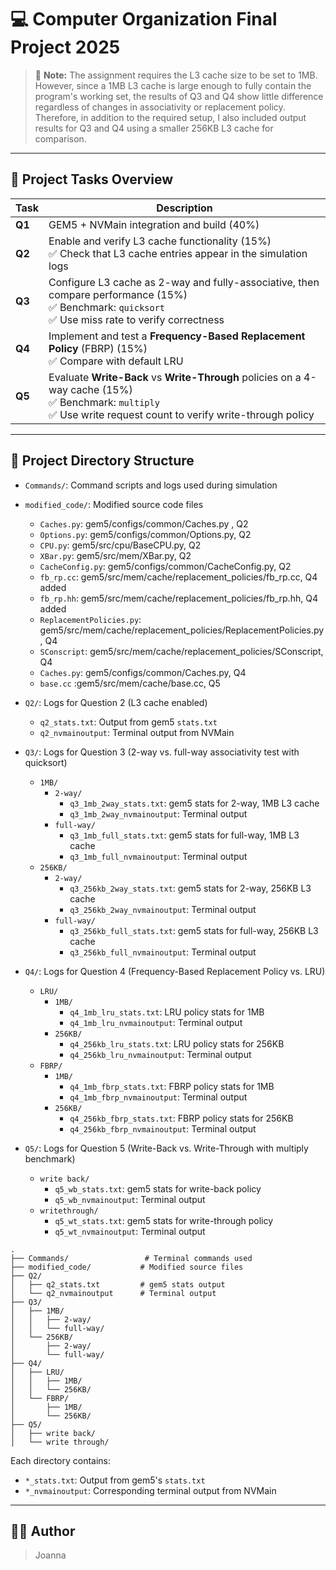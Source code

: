 # 💻 Computer Organization Final Project 2025

> 📌 **Note:** The assignment requires the L3 cache size to be set to 1MB. However, since a 1MB L3 cache is large enough to fully contain the program's working set, the results of Q3 and Q4 show little difference regardless of changes in associativity or replacement policy. Therefore, in addition to the required setup, I also included output results for Q3 and Q4 using a smaller 256KB L3 cache for comparison.


---

## 📝 Project Tasks Overview

| Task | Description |
|------|-------------|
| **Q1** | GEM5 + NVMain integration and build (40%) |
| **Q2** | Enable and verify L3 cache functionality (15%)<br>✅ Check that L3 cache entries appear in the simulation logs |
| **Q3** | Configure L3 cache as 2-way and fully-associative, then compare performance (15%)<br>✅ Benchmark: `quicksort`<br>✅ Use miss rate to verify correctness |
| **Q4** | Implement and test a **Frequency-Based Replacement Policy** (FBRP) (15%)<br>✅ Compare with default LRU |
| **Q5** | Evaluate **Write-Back** vs **Write-Through** policies on a 4-way cache (15%)<br>✅ Benchmark: `multiply`<br>✅ Use write request count to verify write-through policy |

---

## 📁 Project Directory Structure

- `Commands/`: Command scripts and logs used during simulation

- `modified_code/`: Modified source code files
  - `Caches.py`: gem5/configs/common/Caches.py , Q2
  - `Options.py`: gem5/configs/common/Options.py, Q2
  - `CPU.py`: gem5/src/cpu/BaseCPU.py, Q2
  - `XBar.py`: gem5/src/mem/XBar.py, Q2
  - `CacheConfig.py`: gem5/configs/common/CacheConfig.py, Q2
  - `fb_rp.cc`: gem5/src/mem/cache/replacement_policies/fb_rp.cc, Q4 added
  - `fb_rp.hh`: gem5/src/mem/cache/replacement_policies/fb_rp.hh, Q4 added
  - `ReplacementPolicies.py`: gem5/src/mem/cache/replacement_policies/ReplacementPolicies.py, Q4
  - `SConscript`: gem5/src/mem/cache/replacement_policies/SConscript, Q4
  - `Caches.py`: gem5/configs/common/Caches.py, Q4
  - `base.cc` :gem5/src/mem/cache/base.cc, Q5
  
- `Q2/`: Logs for Question 2 (L3 cache enabled)
  - `q2_stats.txt`: Output from gem5 `stats.txt`
  - `q2_nvmainoutput`: Terminal output from NVMain

- `Q3/`: Logs for Question 3 (2-way vs. full-way associativity test with quicksort)
  - `1MB/`
    - `2-way/`
      - `q3_1mb_2way_stats.txt`: gem5 stats for 2-way, 1MB L3 cache
      - `q3_1mb_2way_nvmainoutput`: Terminal output
    - `full-way/`
      - `q3_1mb_full_stats.txt`: gem5 stats for full-way, 1MB L3 cache
      - `q3_1mb_full_nvmainoutput`: Terminal output
  - `256KB/`
    - `2-way/`
      - `q3_256kb_2way_stats.txt`: gem5 stats for 2-way, 256KB L3 cache
      - `q3_256kb_2way_nvmainoutput`: Terminal output
    - `full-way/`
      - `q3_256kb_full_stats.txt`: gem5 stats for full-way, 256KB L3 cache
      - `q3_256kb_full_nvmainoutput`: Terminal output

- `Q4/`: Logs for Question 4 (Frequency-Based Replacement Policy vs. LRU)
  - `LRU/`
    - `1MB/`
      - `q4_1mb_lru_stats.txt`: LRU policy stats for 1MB
      - `q4_1mb_lru_nvmainoutput`: Terminal output
    - `256KB/`
      - `q4_256kb_lru_stats.txt`: LRU policy stats for 256KB
      - `q4_256kb_lru_nvmainoutput`: Terminal output
  - `FBRP/`
    - `1MB/`
      - `q4_1mb_fbrp_stats.txt`: FBRP policy stats for 1MB
      - `q4_1mb_fbrp_nvmainoutput`: Terminal output
    - `256KB/`
      - `q4_256kb_fbrp_stats.txt`: FBRP policy stats for 256KB
      - `q4_256kb_fbrp_nvmainoutput`: Terminal output

- `Q5/`: Logs for Question 5 (Write-Back vs. Write-Through with multiply benchmark)
  - `write back/`
    - `q5_wb_stats.txt`: gem5 stats for write-back policy
    - `q5_wb_nvmainoutput`: Terminal output
  - `writethrough/`
    - `q5_wt_stats.txt`: gem5 stats for write-through policy
    - `q5_wt_nvmainoutput`: Terminal output

```
.
├── Commands/                 # Terminal commands used
├── modified_code/           # Modified source files
├── Q2/
│   ├── q2_stats.txt         # gem5 stats output
│   └── q2_nvmainoutput      # Terminal output
├── Q3/
│   ├── 1MB/
│   │   ├── 2-way/
│   │   └── full-way/
│   └── 256KB/
│       ├── 2-way/
│       └── full-way/
├── Q4/
│   ├── LRU/
│   │   ├── 1MB/
│   │   └── 256KB/
│   └── FBRP/
│       ├── 1MB/
│       └── 256KB/
├── Q5/
│   ├── write back/
│   └── write through/
```

Each directory contains:
- `*_stats.txt`: Output from gem5's `stats.txt`
- `*_nvmainoutput`: Corresponding terminal output from NVMain

---
## 👩‍💻 Author
> Joanna